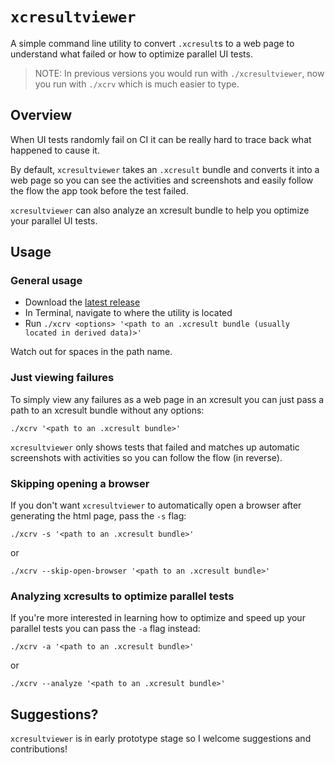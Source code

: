# `xcresultviewer`
A simple command line utility to convert `.xcresult`s to a web page to understand what failed or how to optimize parallel UI tests.

> NOTE: In previous versions you would run with `./xcresultviewer`, now you run with `./xcrv` which is much easier to type.

## Overview

When UI tests randomly fail on CI it can be really hard to trace back what happened to cause it.

By default, `xcresultviewer` takes an `.xcresult` bundle and converts it into a web page so you can see the activities and screenshots and easily follow the flow the app took before the test failed.

`xcresultviewer` can also analyze an xcresult bundle to help you optimize your parallel UI tests.

## Usage

### General usage

- Download the [latest release](https://github.com/KaneCheshire/xcresultviewer/releases/latest)
- In Terminal, navigate to where the utility is located
- Run `./xcrv <options> '<path to an .xcresult bundle (usually located in derived data)>'`

Watch out for spaces in the path name.

### Just viewing failures

To simply view any failures as a web page in an xcresult you can just pass a path to an xcresult bundle without any options:

```
./xcrv '<path to an .xcresult bundle>'
```

`xcresultviewer` only shows tests that failed and matches up automatic screenshots with activities so you can follow the flow (in reverse).

### Skipping opening a browser

If you don't want `xcresultviewer` to automatically open a browser after generating the html page, pass the `-s` flag:

```
./xcrv -s '<path to an .xcresult bundle>'
```
or
```
./xcrv --skip-open-browser '<path to an .xcresult bundle>'
```

### Analyzing xcresults to optimize parallel tests

If you're more interested in learning how to optimize and speed up your parallel tests you can
pass the `-a` flag instead:

```
./xcrv -a '<path to an .xcresult bundle>'
```
or
```
./xcrv --analyze '<path to an .xcresult bundle>'
```

## Suggestions?

`xcresultviewer` is in early prototype stage so I welcome suggestions and contributions!
